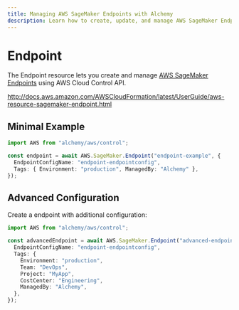 ```yaml
---
title: Managing AWS SageMaker Endpoints with Alchemy
description: Learn how to create, update, and manage AWS SageMaker Endpoints using Alchemy Cloud Control.
---
```


# Endpoint

The Endpoint resource lets you create and manage [AWS SageMaker Endpoints](https://docs.aws.amazon.com/sagemaker/latest/userguide/) using AWS Cloud Control API.

http://docs.aws.amazon.com/AWSCloudFormation/latest/UserGuide/aws-resource-sagemaker-endpoint.html

## Minimal Example

```ts
import AWS from "alchemy/aws/control";

const endpoint = await AWS.SageMaker.Endpoint("endpoint-example", {
  EndpointConfigName: "endpoint-endpointconfig",
  Tags: { Environment: "production", ManagedBy: "Alchemy" },
});
```

## Advanced Configuration

Create a endpoint with additional configuration:

```ts
import AWS from "alchemy/aws/control";

const advancedEndpoint = await AWS.SageMaker.Endpoint("advanced-endpoint", {
  EndpointConfigName: "endpoint-endpointconfig",
  Tags: {
    Environment: "production",
    Team: "DevOps",
    Project: "MyApp",
    CostCenter: "Engineering",
    ManagedBy: "Alchemy",
  },
});
```

